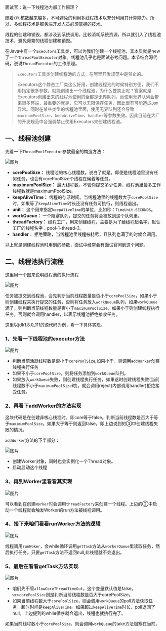 面试官：说一下线程池内部工作原理？

随着`CPU`核数越来越多，不可避免的利用多线程技术以充分利用其计算能力。所以，多线程技术是服务端开发人员必须掌握的技术。

线程的创建和销毁，都涉及到系统调用，比较消耗系统资源，所以就引入了线程池技术，避免频繁的线程创建和销毁。

在Java中有一个`Executors`工具类，可以为我们创建一个线程池，其本质就是new了一个`ThreadPoolExecutor`对象。线程池几乎也是面试必考问题。本节结合源代码，说说`ThreadExecutor`的工作原理。

> `Executors`工具类创建线程池的方式，在阿里开发规范中是禁止的。
>
> Executors这个静态工厂类这么好用，创建线程池的时候特别方便，我们不用指定很多参数，就能创建出一个线程池，为什么要禁止呢？答案就是Executors创建出来的线程池使用的全都是无界队列，而使用无界队列会带来很多弊端，最重要的就是，它可以无限保存任务，因此很有可能造成`OOM`异常。同时在某些类型的线程池里面，使用无界队列还会导致`maxinumPoolSize`、`keepAliveTime`、`handler`等参数失效。因此目前在大厂的开发规范中会强调禁止使用Executors来创建线程池。

## 一、线程池创建

先看一下`ThreadPoolExecutor`参数最全的构造方法：

![图片](https://mmbiz.qpic.cn/mmbiz_png/8KKrHK5ic6XC9fichbCQOicmPHVDYHTm43ia0NogFsxqodmSo9Kyh97WBLxG6rYicCDwEK9QZZ7gvLfncLP1ERZ178A/640?wx_fmt=png&tp=webp&wxfrom=5&wx_lazy=1&wx_co=1)

- **corePoolSize：** 线程池的核心线程数，说白了就是，即便是线程池里没有任何任务，也会有corePoolSize个线程在候着等任务。
- **maximumPoolSize：** 最大线程数，不管你提交多少任务，线程池里最多工作线程数就是maximumPoolSize。
- **keepAliveTime：** 线程的存活时间。当线程池里的线程数大于`corePoolSize`时，如果等了`keepAliveTime`时长还没有任务可执行，则线程退出。
- **unit：** 这个用来指定`keepAliveTime`的单位，比如秒：`TimeUnit.SECONDS`。
- **workQueue：** 一个阻塞队列，提交的任务将会被放到这个队列里。
- **threadFactory：** 线程工厂，用来创建线程，主要是为了给线程起名字，默认工厂的线程名字：pool-1-thread-3。
- **handler：** 拒绝策略，当线程池里线程被耗尽，且队列也满了的时候会调用。

以上就是创建线程池时用到的参数，面试中经常会有面试官问到这个问题。

## 二、线程池执行流程

这里用一个图来说明线程池的执行流程

![图片](https://mmbiz.qpic.cn/mmbiz_png/8KKrHK5ic6XC9fichbCQOicmPHVDYHTm43iaGBlLqcpJSeNGOiaFQ3iaSluicWFsKGmSuUmJpUXm3D94V3JYmKyQkGy7g/640?wx_fmt=png&tp=webp&wxfrom=5&wx_lazy=1&wx_co=1)

任务被提交到线程池，会先判断当前线程数量是否小于`corePoolSize`，如果小于则创建线程来执行提交的任务，否则将任务放入`workQueue`队列，如果`workQueue`满了，则判断当前线程数量是否小于`maximumPoolSize`，如果小于则创建线程执行任务，否则就会调用handler，以表示线程池拒绝接收任务。

这里以jdk1.8.0_111的源代码为例，看一下具体实现。

### 1、先看一下线程池的executor方法

![图片](https://mmbiz.qpic.cn/mmbiz_png/8KKrHK5ic6XC9fichbCQOicmPHVDYHTm43iaOW3ictsa4wwib7YbDduFibfY8MXhQ1iabuPmfDsNFj33J5yQ4dOYaibfBrg/640?wx_fmt=jpeg&tp=webp&wxfrom=5&wx_lazy=1&wx_co=1)

- 判断当前活跃线程数是否小于`corePoolSize`,如果小于，则调用`addWorker`创建线程执行任务
- 如果不小于`corePoolSize`，则将任务添加到`workQueue`队列。
- 如果放入`workQueue`失败，则创建线程执行任务，如果这时创建线程失败(当前线程数不小于`maximumPoolSize`时)，就会调用reject(内部调用handler)拒绝接受任务。

### 2、再看下addWorker的方法实现

这块代码是在创建非核心线程时，即core等于false。判断当前线程数是否大于等于`maximumPoolSize`，如果大于等于则返回false，即上边说到的③中创建线程失败的情况。

`addWorker`方法的下半部分：

![图片](https://mmbiz.qpic.cn/mmbiz_png/8KKrHK5ic6XC9fichbCQOicmPHVDYHTm43iahmubTaVhnxqpsicwgZVxy9X37yA3ibZwsl8N8lib5n48EEbibNf7yq3eYw/640?wx_fmt=jpeg&tp=webp&wxfrom=5&wx_lazy=1&wx_co=1)

- 创建Worker对象，同时也会实例化一个Thread对象。
- 启动启动这个线程

### 3、再到Worker里看看其实现

![图片](https://mmbiz.qpic.cn/mmbiz_png/8KKrHK5ic6XC9fichbCQOicmPHVDYHTm43iaibMQAlmdm48sMOhNIUtWglrAlFkMrr5j7sOJugSKVV094S2iaprJfQEw/640?wx_fmt=png&tp=webp&wxfrom=5&wx_lazy=1&wx_co=1)

可以看到在创建`Worker`时会调用`threadFactory`来创建一个线程。上边的②中启动一个线程就会触发Worker的run方法被线程调用。

### 4、接下来咱们看看runWorker方法的逻辑

![图片](https://mmbiz.qpic.cn/mmbiz_png/8KKrHK5ic6XC9fichbCQOicmPHVDYHTm43ia6XZaNuibOtKFicg7v0Jeq62MKSsBpFF4USSTMhX1hQILk95XCnoFyFdg/640?wx_fmt=jpeg&tp=webp&wxfrom=5&wx_lazy=1&wx_co=1)

线程调用`runWoker`，会while循环调用`getTask`方法从`workerQueue`里读取任务，然后执行任务。只要`getTask`方法不返回null,此线程就不会退出。

### 5、最后在看看getTask方法实现

![图片](https://mmbiz.qpic.cn/mmbiz_png/8KKrHK5ic6XC9fichbCQOicmPHVDYHTm43ia740l9ULUpKG841hmuSicYRibShHVibPAK4Pp4x1yQ2ibHtc7sz6jwodeRw/640?wx_fmt=jpeg&tp=webp&wxfrom=5&wx_lazy=1&wx_co=1)

- 咱们先不管`allowCoreThreadTimeOut`，这个变量默认值是false。`wc>corePoolSize`则是判断当前线程数是否大于corePoolSize。
- 如果当前线程数大于`corePoolSize`，则会调用`workQueue`的poll方法获取任务，超时时间是`keepAliveTime`。如果超过`keepAliveTime`时长，poll返回了null，上边提到的while循序就会退出，线程也就执行完了。

如果当前线程数小于`corePoolSize`，则会调用`workQueue`的take方法阻塞在当前。
